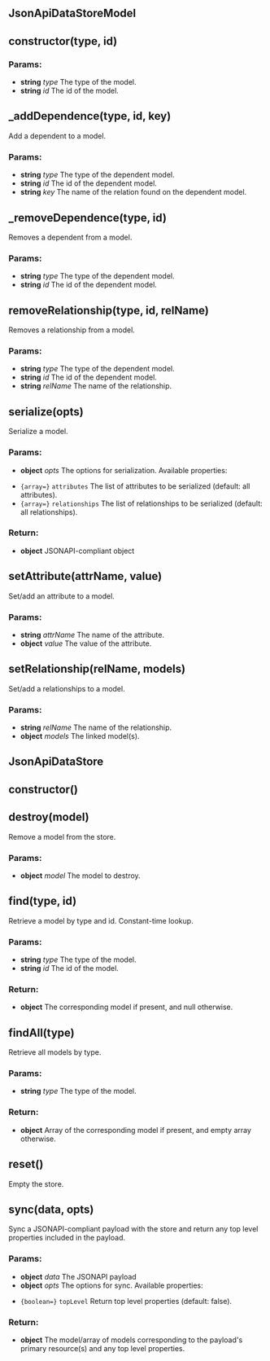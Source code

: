 

<!-- Start src/jsonapi-datastore.js -->

## JsonApiDataStoreModel

## constructor(type, id)

### Params:

* **string** *type* The type of the model.
* **string** *id* The id of the model.

## _addDependence(type, id, key)

Add a dependent to a model.

### Params:

* **string** *type* The type of the dependent model.
* **string** *id* The id of the dependent model.
* **string** *key* The name of the relation found on the dependent model.

## _removeDependence(type, id)

Removes a dependent from a model.

### Params:

* **string** *type* The type of the dependent model.
* **string** *id* The id of the dependent model.

## removeRelationship(type, id, relName)

Removes a relationship from a model.

### Params:

* **string** *type* The type of the dependent model.
* **string** *id* The id of the dependent model.
* **string** *relName* The name of the relationship.

## serialize(opts)

Serialize a model.

### Params:

* **object** *opts* The options for serialization. Available properties:
 - `{array=}` `attributes` The list of attributes to be serialized (default: all attributes).
 - `{array=}` `relationships` The list of relationships to be serialized (default: all relationships).

### Return:

* **object** JSONAPI-compliant object

## setAttribute(attrName, value)

Set/add an attribute to a model.

### Params:

* **string** *attrName* The name of the attribute.
* **object** *value* The value of the attribute.

## setRelationship(relName, models)

Set/add a relationships to a model.

### Params:

* **string** *relName* The name of the relationship.
* **object** *models* The linked model(s).

## JsonApiDataStore

## constructor()

## destroy(model)

Remove a model from the store.

### Params:

* **object** *model* The model to destroy.

## find(type, id)

Retrieve a model by type and id. Constant-time lookup.

### Params:

* **string** *type* The type of the model.
* **string** *id* The id of the model.

### Return:

* **object** The corresponding model if present, and null otherwise.

## findAll(type)

Retrieve all models by type.

### Params:

* **string** *type* The type of the model.

### Return:

* **object** Array of the corresponding model if present, and empty array otherwise.

## reset()

Empty the store.

## sync(data, opts)

Sync a JSONAPI-compliant payload with the store and return any top level properties included in the payload.

### Params:

* **object** *data* The JSONAPI payload
* **object** *opts* The options for sync. Available properties:
 - `{boolean=}` `topLevel` Return top level properties (default: false).

### Return:

* **object** The model/array of models corresponding to the payload's primary resource(s) and any top level properties.

<!-- End src/jsonapi-datastore.js -->

